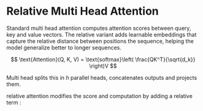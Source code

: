 # Relative Multi Head Attention

Standard multi head attention computes attention scores between query, key and value vectors. The relative variant adds learnable embeddings that capture the relative distance between positions the sequence, helping the model generalize better to longer sequences.

$$
\text{Attention}(Q, K, V) = \text{softmax}\left( \frac{QK^T}{\sqrt{d_k}} \right)V
$$

Multi head splits this in $h$ parallel heads, concatenates outputs and projects them.

relative attention modifies the score and computation by adding a relative term : 